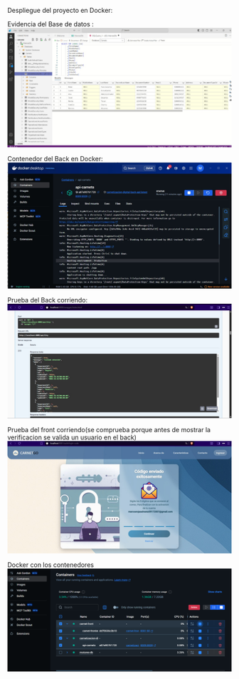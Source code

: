 Despliegue del proyecto en Docker:


 Evidencia del Base de datos :
 ![alt text](<Imagen de WhatsApp 2025-09-02 a las 21.43.00_fa5f9f9e.jpg>)

 Contenedor del Back en Docker:
 ![alt text](<Imagen de WhatsApp 2025-09-02 a las 21.43.27_8f887436.jpg>)

 Prueba del Back corriendo:
 ![alt text](<Imagen de WhatsApp 2025-09-03 a las 11.50.10_5ac8cd4f.jpg>)

 Prueba del front corriendo(se comprueba porque antes de mostrar la verificacion se valida un usuario en el back)  
![alt text](<Imagen de WhatsApp 2025-09-03 a las 11.49.05_6cfda0c4.jpg>)    

Docker con los contenedores 
![alt text](image.png)
